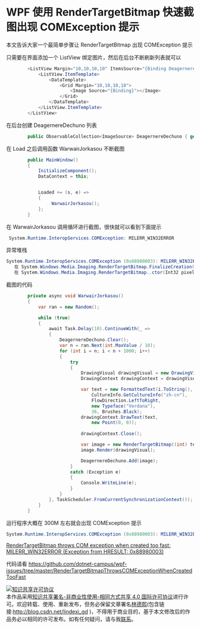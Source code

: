 
# WPF 使用 RenderTargetBitmap 快速截图出现 COMException 提示

本文告诉大家一个最简单步骤让 RenderTargetBitmap 出现 COMException 提示

<!--more-->


<!-- csdn -->

只需要在界面添加一个 ListView 绑定图片，然后在后台不断刷新列表就可以

```csharp
        <ListView Margin="10,10,10,10" ItemsSource="{Binding DeagernereDechuno}">
            <ListView.ItemTemplate>
                <DataTemplate>
                    <Grid Margin="10,10,10,10">
                        <Image Source="{Binding}"></Image>
                    </Grid>
                </DataTemplate>
            </ListView.ItemTemplate>
        </ListView>
```

在后台创建 DeagernereDechuno 列表

```csharp
        public ObservableCollection<ImageSource> DeagernereDechuno { get; set; }=new ObservableCollection<ImageSource>();

```

在 Load 之后调用函数 WarwairJorkasou 不断截图

```csharp
        public MainWindow()
        {
            InitializeComponent();
            DataContext = this;


            Loaded += (s, e) =>
            {
                 WarwairJorkasou();
            };
        }
```

在 WarwairJorkasou 调用循环进行截图，很快就可以看到下面提示

```csharp
 System.Runtime.InteropServices.COMException: MILERR_WIN32ERROR
``` 

异常堆栈

```csharp
System.Runtime.InteropServices.COMException (0x88980003): MILERR_WIN32ERROR (异常来自 HRESULT:0x88980003)
   在 System.Windows.Media.Imaging.RenderTargetBitmap.FinalizeCreation()
   在 System.Windows.Media.Imaging.RenderTargetBitmap..ctor(Int32 pixelWidth, Int32 pixelHeight, Double dpiX, Double dpiY, PixelFormat pixelFormat)
```

截图的代码

```csharp
        private async void WarwairJorkasou()
        {
            var ran = new Random();

            while (true)
            {
                await Task.Delay(10).ContinueWith(_ =>
                {
                    DeagernereDechuno.Clear();
                    var n = ran.Next(int.MaxValue / 10);
                    for (int i = n; i < n + 1000; i++)
                    {
                        try
                        {
                            DrawingVisual drawingVisual = new DrawingVisual();
                            DrawingContext drawingContext = drawingVisual.RenderOpen();

                            var text = new FormattedText(i.ToString(),
                                CultureInfo.GetCultureInfo("zh-cn"),
                                FlowDirection.LeftToRight,
                                new Typeface("Verdana"),
                                36, Brushes.Black);
                            drawingContext.DrawText(text,
                                new Point(0, 0));
                
                            drawingContext.Close();

                            var image = new RenderTargetBitmap((int) text.Width, (int) text.Height, 96, 96, PixelFormats.Pbgra32);
                            image.Render(drawingVisual);

                            DeagernereDechuno.Add(image);
                        }
                        catch (Exception e)
                        {
                            Console.WriteLine(e);
                        }
                    }
                }, TaskScheduler.FromCurrentSynchronizationContext());
            }
        }
```

运行程序大概在 300M 左右就会出现 COMException 提示

```csharp
System.Runtime.InteropServices.COMException (0x88980003): MILERR_WIN32ERROR (Exception from HRESULT: 0x88980003)
```

[RenderTargetBitmap throws COM exception when created too fast: MILERR_WIN32ERROR (Exception from HRESULT: 0x88980003)](https://social.msdn.microsoft.com/Forums/vstudio/en-US/5e9fb69b-7547-4f0b-ba06-ad4211be733d/rendertargetbitmap-throws-com-exception-when-created-too-fast-milerrwin32error-exception-from?forum=wpf )

代码请看 https://github.com/dotnet-campus/wpf-issues/tree/master/RenderTargetBitmapThrowsCOMExceptionWhenCreatedTooFast





<a rel="license" href="http://creativecommons.org/licenses/by-nc-sa/4.0/"><img alt="知识共享许可协议" style="border-width:0" src="https://licensebuttons.net/l/by-nc-sa/4.0/88x31.png" /></a><br />本作品采用<a rel="license" href="http://creativecommons.org/licenses/by-nc-sa/4.0/">知识共享署名-非商业性使用-相同方式共享 4.0 国际许可协议</a>进行许可。欢迎转载、使用、重新发布，但务必保留文章署名[林德熙](http://blog.csdn.net/lindexi_gd)(包含链接:http://blog.csdn.net/lindexi_gd )，不得用于商业目的，基于本文修改后的作品务必以相同的许可发布。如有任何疑问，请与我[联系](mailto:lindexi_gd@163.com)。